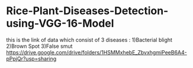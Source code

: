 # Rice-Plant-Diseases-Detection-using-VGG-16-Model



this is the link of data which consist of 3 diseases :
1)Bacterial blight
2)Brown Spot
3)False smut
https://drive.google.com/drive/folders/1HSMMxhebE_ZbvxhgmiPeeB6A4-pPpjQr?usp=sharing
